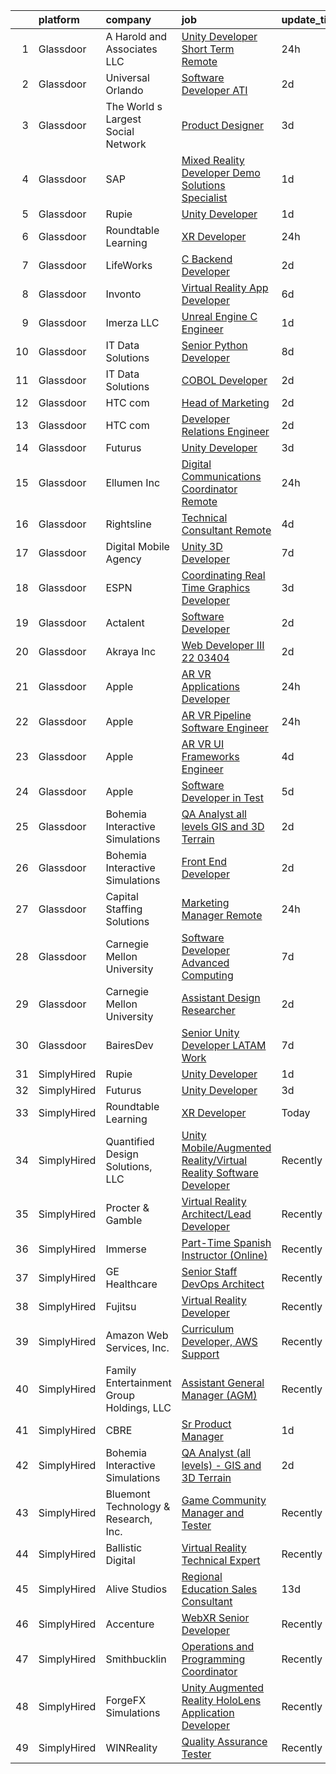 

|    | platform    | company                                  | job                                                                                                                                                                                                                                                                                                                                                                                                                                                                                                                                                                                                                                                                                                                                                                                                                                                                                                                                                                                                                                                                                                                                                                                                                                                                                                                                                                  | update_time   | location                |
|---:|:------------|:-----------------------------------------|:---------------------------------------------------------------------------------------------------------------------------------------------------------------------------------------------------------------------------------------------------------------------------------------------------------------------------------------------------------------------------------------------------------------------------------------------------------------------------------------------------------------------------------------------------------------------------------------------------------------------------------------------------------------------------------------------------------------------------------------------------------------------------------------------------------------------------------------------------------------------------------------------------------------------------------------------------------------------------------------------------------------------------------------------------------------------------------------------------------------------------------------------------------------------------------------------------------------------------------------------------------------------------------------------------------------------------------------------------------------------|:--------------|:------------------------|
|  1 | Glassdoor   | A  Harold and Associates  LLC            | [Unity Developer  Short Term Remote ](https://www.glassdoor.com/partner/jobListing.htm?pos=126&ao=1136043&s=58&guid=000001814739010eb57a44824a8e46d4&src=GD_JOB_AD&t=SR&vt=w&ea=1&cs=1_2c63261b&cb=1654757327461&jobListingId=1007925954105&jrtk=3-0-1g53ji09uq6nu801-1g53ji0abmfra800-1e796db64d10e7f9-)                                                                                                                                                                                                                                                                                                                                                                                                                                                                                                                                                                                                                                                                                                                                                                                                                                                                                                                                                                                                                                                            | 24h           | Jacksonville, FL        |
|  2 | Glassdoor   | Universal Orlando                        | [Software Developer  ATI](https://www.glassdoor.com/partner/jobListing.htm?pos=129&ao=1136043&s=58&guid=000001814739010eb57a44824a8e46d4&src=GD_JOB_AD&t=SR&vt=w&cs=1_72b7a7a1&cb=1654757327461&jobListingId=1007921387613&jrtk=3-0-1g53ji09uq6nu801-1g53ji0abmfra800-4285aeb4271d8676-)                                                                                                                                                                                                                                                                                                                                                                                                                                                                                                                                                                                                                                                                                                                                                                                                                                                                                                                                                                                                                                                                             | 2d            | Orlando, FL             |
|  3 | Glassdoor   | The World s Largest Social Network       | [Product Designer](https://www.glassdoor.com/partner/jobListing.htm?pos=106&ao=1110586&s=58&guid=000001814739010eb57a44824a8e46d4&src=GD_JOB_AD&t=SR&vt=w&ea=1&cs=1_023441bd&cb=1654757327459&jobListingId=1007919778634&cpc=48B9F4758953335C&jrtk=3-0-1g53ji09uq6nu801-1g53ji0abmfra800-b96dab85b70c811e--6NYlbfkN0DSgjPPcnEdvoK3uuxfISLALE6pB1FR7YSHOr_tSg5_QGIhoz_2VqUepdcKLBLI_zRrIAHopU8VcXiN2K5WYzQuzRXubOlda9syO9xU-UDS0E2mKqAHCFZibDgmlYl_Q6yAHMO6EetpMb1WYliDo4pMtyXiqHtqWraTYDMfl0iDtZ-0pG_RO-4BjsMuaAC2g4L9UIh9sGYyvQ8PBKSECyR3rYP3m0xTMX9vokBllBzYqCwBtqvGk1kWn56RE-PBeOkamvOdDm-bcvJePowj7XhgBZn9bVzY9NORYEiwFGUAlQCra53D3rWgDdMf_TfBOS5fTypBfPP8qwgbAiR61qvBw-WelklQaeoprvWT9IiXjbIW3oK-jQXITe0i5yTs4w1dp9fjnwAu9F2cbgjKiiVUd4iawQR0-Uw6x0VPTe_-0PaIurqs6ArAnhjhvhG53Zg_V4dAC7ZD4meowVXVwz3WYsMlkbaF2Ewe_0X5L8GqAXyQMC3E9k7Ive8zpD9n0tZzzBVv60lxwXIZJbQpGZP0BdkTf7OhV3DbuPH8We2qtMbfc-siaIq1WRActX9pBYXkzrefIiJXjLoU0NI5KcSz)                                                                                                                                                                                                                                                                                                                                                                                                                          | 3d            | Los Angeles, CA         |
|  4 | Glassdoor   | SAP                                      | [Mixed Reality Developer   Demo Solutions Specialist](https://www.glassdoor.com/partner/jobListing.htm?pos=112&ao=1136043&s=58&guid=000001814739010eb57a44824a8e46d4&src=GD_JOB_AD&t=SR&vt=w&cs=1_0d732183&cb=1654757327460&jobListingId=1007924549263&jrtk=3-0-1g53ji09uq6nu801-1g53ji0abmfra800-5bbfc344e481796a-)                                                                                                                                                                                                                                                                                                                                                                                                                                                                                                                                                                                                                                                                                                                                                                                                                                                                                                                                                                                                                                                 | 1d            | Palo Alto, CA           |
|  5 | Glassdoor   | Rupie                                    | [Unity Developer](https://www.glassdoor.com/partner/jobListing.htm?pos=113&ao=1136043&s=58&guid=000001814739010eb57a44824a8e46d4&src=GD_JOB_AD&t=SR&vt=w&ea=1&cs=1_70941b34&cb=1654757327460&jobListingId=1007923772886&jrtk=3-0-1g53ji09uq6nu801-1g53ji0abmfra800-3fe872762e20943b-)                                                                                                                                                                                                                                                                                                                                                                                                                                                                                                                                                                                                                                                                                                                                                                                                                                                                                                                                                                                                                                                                                | 1d            | Remote                  |
|  6 | Glassdoor   | Roundtable Learning                      | [XR Developer](https://www.glassdoor.com/partner/jobListing.htm?pos=101&ao=1110586&s=58&guid=000001814739010eb57a44824a8e46d4&src=GD_JOB_AD&t=SR&vt=w&ea=1&cs=1_c59a9872&cb=1654757327458&jobListingId=1007926294357&cpc=21001CD36CB5FE0E&jrtk=3-0-1g53ji09uq6nu801-1g53ji0abmfra800-b4c83c1377c2bd14--6NYlbfkN0BVapqBw3SgoS4uv2G4zUYtqIdSNvBDwETDajj4_FEynjBhYcnw-6GY8lSYawgK8xIlX2-F8y9-QqYG-MbYAnEiwFjblf4Yi-xeXgy19zs8nPDIoUkk2MuNbO15ngtk9uRdze1w-AN8rTg-umhdag7Nd-Q0RNCHnv85tAVHu82vMKd76rgcavNPo92y9tJvbq76PToK5iuJoFgEwgLgfNLHZE2EjXfkZFr11Uz6_8sL-q_H91KRssGDqKMwEUbex3IH7u4NhF9Z7FmHiBeIU5flEkmbJcrLrIxt_lD3xNiegp6TlQGTZVe5QpyiK7U_QGhF7TV3rt7lb0V4xXeGOVOjZXc9i9v3mwwMk775QNuLkm9YNpAQc6wibEGV5l4WFgyY6Wj9k8OhqkiaazszijfUjG3AWINbE4QOld_Y-OcHf7nQHqRgDxSMNuWY-RzG72cAZWszlHKf_Tpm7CH5FMjStu6pOEoojTu9ADOTTdUYtTGaCOGoZaO4-2iTyLPyh03Ga3FsvAvakA%3D%3D)                                                                                                                                                                                                                                                                                                                                                                                                                                                                                                  | 24h           | Chagrin Falls, OH       |
|  7 | Glassdoor   | LifeWorks                                | [C  Backend Developer](https://www.glassdoor.com/partner/jobListing.htm?pos=103&ao=1110586&s=58&guid=000001814739010eb57a44824a8e46d4&src=GD_JOB_AD&t=SR&vt=w&cs=1_30c23e94&cb=1654757327458&jobListingId=1007921084821&cpc=56C4EA4A1A191A49&jrtk=3-0-1g53ji09uq6nu801-1g53ji0abmfra800-4af6adcc528f1a9b--6NYlbfkN0DLmrqCN2v1TO8im94Z8ijjg5B0bygWI38WyDDoeOWhaQvk6bM5zeSyQrwlZm0cpZB2t5HiOyOkSln7E1WWACvtOD-QE-g6rVomM5Zs0ap3RF9c4wN8isJRwfG_WOOBD_6MhrTVlv6O6BXEqAcCxY8FyKrDaDDmhCS8cRo-nDN_66JVM00npnxMJyxxctIFTtTFJdSbl480vTW4A5arTCNX-oGRC94Kw5Mn9amxdvBVADlzM12MEuklnyLT-HZ37uuaqwocNAp7CEDo3cMJZnpTzMtZVGj9JiavDKCMZtlYtaZ6oe6xOpsna4Pxl60dKkva2AA-Yk6rIIkPFSAxk0TmfFszLkLMf8NmQ6ji_bE9OwHXnzqc9T1nreVSCQyxXmiQTdpyl3J0974KudduPREDIIyIItP677rQdFJPc7YEzlQFccvnjo6J_M1cqjp-2YJmCif_VpylZvTo8Scjqwb-4TFCYOrS2sBmcija_S-DXkRIKgLqGmBjNRZa7q17NJb6gKnp2pqRdkYoQZq8ZgPyagAbO3JLy28%3D)                                                                                                                                                                                                                                                                                                                                                                                                                                                                             | 2d            | Remote                  |
|  8 | Glassdoor   | Invonto                                  | [Virtual Reality App Developer](https://www.glassdoor.com/partner/jobListing.htm?pos=122&ao=1136043&s=58&guid=000001814739010eb57a44824a8e46d4&src=GD_JOB_AD&t=SR&vt=w&cs=1_8ac69342&cb=1654757327460&jobListingId=1007914902301&jrtk=3-0-1g53ji09uq6nu801-1g53ji0abmfra800-f29a10619103e505-)                                                                                                                                                                                                                                                                                                                                                                                                                                                                                                                                                                                                                                                                                                                                                                                                                                                                                                                                                                                                                                                                       | 6d            | Bridgewater, NJ         |
|  9 | Glassdoor   | Imerza  LLC                              | [Unreal Engine   C   Engineer](https://www.glassdoor.com/partner/jobListing.htm?pos=124&ao=1136043&s=58&guid=000001814739010eb57a44824a8e46d4&src=GD_JOB_AD&t=SR&vt=w&ea=1&cs=1_da46b76b&cb=1654757327461&jobListingId=1007923923867&jrtk=3-0-1g53ji09uq6nu801-1g53ji0abmfra800-fb7ba4c6609ec12f-)                                                                                                                                                                                                                                                                                                                                                                                                                                                                                                                                                                                                                                                                                                                                                                                                                                                                                                                                                                                                                                                                   | 1d            | Remote                  |
| 10 | Glassdoor   | IT Data Solutions                        | [Senior Python Developer](https://www.glassdoor.com/partner/jobListing.htm?pos=128&ao=1136043&s=58&guid=000001814739010eb57a44824a8e46d4&src=GD_JOB_AD&t=SR&vt=w&cs=1_525e219e&cb=1654757327461&jobListingId=1007906371357&jrtk=3-0-1g53ji09uq6nu801-1g53ji0abmfra800-8892b048d58b03b7-)                                                                                                                                                                                                                                                                                                                                                                                                                                                                                                                                                                                                                                                                                                                                                                                                                                                                                                                                                                                                                                                                             | 8d            | Remote                  |
| 11 | Glassdoor   | IT Data Solutions                        | [COBOL Developer](https://www.glassdoor.com/partner/jobListing.htm?pos=117&ao=1136043&s=58&guid=000001814739010eb57a44824a8e46d4&src=GD_JOB_AD&t=SR&vt=w&cs=1_4221f38c&cb=1654757327460&jobListingId=1007921465359&jrtk=3-0-1g53ji09uq6nu801-1g53ji0abmfra800-f0dff0783585bd23-)                                                                                                                                                                                                                                                                                                                                                                                                                                                                                                                                                                                                                                                                                                                                                                                                                                                                                                                                                                                                                                                                                     | 2d            | Remote                  |
| 12 | Glassdoor   | HTC com                                  | [Head of Marketing](https://www.glassdoor.com/partner/jobListing.htm?pos=127&ao=1136043&s=58&guid=000001814739010eb57a44824a8e46d4&src=GD_JOB_AD&t=SR&vt=w&ea=1&cs=1_8ffb4d14&cb=1654757327461&jobListingId=1007920422774&jrtk=3-0-1g53ji09uq6nu801-1g53ji0abmfra800-553be782c51eee3c-)                                                                                                                                                                                                                                                                                                                                                                                                                                                                                                                                                                                                                                                                                                                                                                                                                                                                                                                                                                                                                                                                              | 2d            | Remote                  |
| 13 | Glassdoor   | HTC com                                  | [Developer Relations Engineer](https://www.glassdoor.com/partner/jobListing.htm?pos=120&ao=1136043&s=58&guid=000001814739010eb57a44824a8e46d4&src=GD_JOB_AD&t=SR&vt=w&ea=1&cs=1_3816c8fa&cb=1654757327461&jobListingId=1007921766966&jrtk=3-0-1g53ji09uq6nu801-1g53ji0abmfra800-80f403f71f483576-)                                                                                                                                                                                                                                                                                                                                                                                                                                                                                                                                                                                                                                                                                                                                                                                                                                                                                                                                                                                                                                                                   | 2d            | Remote                  |
| 14 | Glassdoor   | Futurus                                  | [Unity Developer](https://www.glassdoor.com/partner/jobListing.htm?pos=119&ao=1136043&s=58&guid=000001814739010eb57a44824a8e46d4&src=GD_JOB_AD&t=SR&vt=w&cs=1_871bfd9a&cb=1654757327460&jobListingId=1007919964336&jrtk=3-0-1g53ji09uq6nu801-1g53ji0abmfra800-fb1e314ab1c5b019-)                                                                                                                                                                                                                                                                                                                                                                                                                                                                                                                                                                                                                                                                                                                                                                                                                                                                                                                                                                                                                                                                                     | 3d            | Atlanta, GA             |
| 15 | Glassdoor   | Ellumen  Inc                             | [Digital Communications Coordinator   Remote](https://www.glassdoor.com/partner/jobListing.htm?pos=130&ao=1136043&s=58&guid=000001814739010eb57a44824a8e46d4&src=GD_JOB_AD&t=SR&vt=w&cs=1_4b096672&cb=1654757327461&jobListingId=1007926765985&jrtk=3-0-1g53ji09uq6nu801-1g53ji0abmfra800-6bbd6e74038570a6-)                                                                                                                                                                                                                                                                                                                                                                                                                                                                                                                                                                                                                                                                                                                                                                                                                                                                                                                                                                                                                                                         | 24h           | Silver Spring, MD       |
| 16 | Glassdoor   | Rightsline                               | [Technical Consultant   Remote](https://www.glassdoor.com/partner/jobListing.htm?pos=118&ao=1136043&s=58&guid=000001814739010eb57a44824a8e46d4&src=GD_JOB_AD&t=SR&vt=w&ea=1&cs=1_73bc5d92&cb=1654757327460&jobListingId=1007917550553&jrtk=3-0-1g53ji09uq6nu801-1g53ji0abmfra800-f0a5e63844bc134c-)                                                                                                                                                                                                                                                                                                                                                                                                                                                                                                                                                                                                                                                                                                                                                                                                                                                                                                                                                                                                                                                                  | 4d            | New York, NY            |
| 17 | Glassdoor   | Digital Mobile Agency                    | [Unity 3D Developer](https://www.glassdoor.com/partner/jobListing.htm?pos=116&ao=1136043&s=58&guid=000001814739010eb57a44824a8e46d4&src=GD_JOB_AD&t=SR&vt=w&ea=1&cs=1_1d80ea29&cb=1654757327460&jobListingId=1007909713890&jrtk=3-0-1g53ji09uq6nu801-1g53ji0abmfra800-b2b1a5f14e6f4c14-)                                                                                                                                                                                                                                                                                                                                                                                                                                                                                                                                                                                                                                                                                                                                                                                                                                                                                                                                                                                                                                                                             | 7d            | Remote                  |
| 18 | Glassdoor   | ESPN                                     | [Coordinating Real Time Graphics Developer](https://www.glassdoor.com/partner/jobListing.htm?pos=104&ao=1110586&s=58&guid=000001814739010eb57a44824a8e46d4&src=GD_JOB_AD&t=SR&vt=w&cs=1_9cc4e7b0&cb=1654757327458&jobListingId=1007919202215&cpc=9C2286EA3771AAF6&jrtk=3-0-1g53ji09uq6nu801-1g53ji0abmfra800-de00b05f6068963c--6NYlbfkN0DAFTyt7pbDCC2JPO79CSdi1dIb81yjczP5qsKcZIxgiYm3-7g-689Ur9xqU8QiYHU3CBSTcFo8Sli8U69TZrkzbmCfqXn8fo-mx1AQIirTEX9VmELvS5pC0sQMQndtZqcllmV5FMtIRZLd3qdRtZmIbBwJPqj5aaQp7CTx_ZoZJDNRGoOUfQLymJWCeXOeCd5kre_N8Pd2bQ6rl9uUjx93V_cOA8xV42df-XjWelT1gwIZJgVbiwdT4pU3Cd16PqBfy0qQcXnqrKPI4meetAOBP-WaSeeTUox6qvP_WEiEF_Xe4NqU7nIqcR48BPchPQLC_g_13SLqD71XQtRNHWvyFpzGo9XWmjO2A1LKbEC9AV7YLhqQxON3mYXNgCADCPch5swDlcdu3Qo6s4Wo7UhcB5QdDFEFH2CbKBn3nXzgUOHzLUL6DC73)                                                                                                                                                                                                                                                                                                                                                                                                                                                                                                                                                                      | 3d            | Seymour, CT             |
| 19 | Glassdoor   | Actalent                                 | [Software Developer](https://www.glassdoor.com/partner/jobListing.htm?pos=110&ao=1110586&s=58&guid=000001814739010eb57a44824a8e46d4&src=GD_JOB_AD&t=SR&vt=w&ea=1&cs=1_1627b57f&cb=1654757327460&jobListingId=1007922305555&cpc=334ABAF5D42DC775&jrtk=3-0-1g53ji09uq6nu801-1g53ji0abmfra800-3f5fd1be439a74ee--6NYlbfkN0ChYVx_I3yfZ_JDY3EFoivtqvi_stwnZ_kRt8Dowt_l_d1ydueao4NE-oUleRJ4yhiQZaJABuykVzbeXKhzcRT0-TVHKCwiqPiG-iy5UOKrWxZF7UPi3-cpha8F2gy4lQYhHRf8TLJDv9vEF2OkyyO3qkTdttfAPaKJEaRP7tF79S4uBsIQvGvYb7hcIaiFCf6_Ao861t5p3W4ZSFCETub9rsSDsVbCk6VRiUf7X6KdWJqxfUDzxaVndISUTgpu4ntDnS-sq8qrT8FaBIT6cll8VCocWEwg3E3dWMXJZy3X-8hjBXN-WIAk62DBK34MCbArqMZLVmH6UCHGvH1FkGJ7-wCQQC3F6DqdftvS96EEEEtwRdakMFiQL2GAVptnasu1xLIYi6Np6qcqxMj_FKeAJJ59YqCUnDyCkWs66Iu-VyeVxBxBo_pd1kTXkg1SoJqeYMpBFJDjEX4AFZebb6m46kNAUWzDGzq2ml8xaCU4Tr9QDOvg5P-SheGYaINXN4PqbOncLvNLDoRoCsfO33eUPW_BJfHt3S8foRuDkf_tLFThdWNogTYDmA7EW8rKzGW15qX9k8IjiyD2WD1X-RGxo1wy94EyRGU49q85VOqj8hFPFru9Iyllr2hJSSmqvY_zQ_3ASUXjEzDJ7qcc6QAhmFYiK-jk3ltquK6HPJXHRj2fHsJyVgXZ17Mkveyz8Iw2KmAPp98YDsvUcsBsXLQ9qvS5E5d-HK39djQYczaYUK1XavSjUCp6f_M-X1xKck0_KV8K-xIv-RSXbHi24SRDRcjln5PuSIwuQPuYWIEFXsbpEELqEK1FtiXSfAlP0xeShGJtcKkqlWJNMWvdqtbRVMHDu-eyWtr5e6dKS9hWgVx8eGkUu6lDtNxhBzbY8cfaxdB0pV9Pc6wEwP0DEciHV_RfyLGc8lOVQBuBJ26b_IU97M5ljn_0Gen74amkaAoGzepRw6YIWXU2tRb9xJhR-XkGEZYrCr0%3D)          | 2d            | Huntsville, AL          |
| 20 | Glassdoor   | Akraya Inc                               | [Web Developer III   22 03404](https://www.glassdoor.com/partner/jobListing.htm?pos=125&ao=1136043&s=58&guid=000001814739010eb57a44824a8e46d4&src=GD_JOB_AD&t=SR&vt=w&cs=1_9141e21c&cb=1654757327461&jobListingId=1007921537263&jrtk=3-0-1g53ji09uq6nu801-1g53ji0abmfra800-e8e4fef58dbb15ac-)                                                                                                                                                                                                                                                                                                                                                                                                                                                                                                                                                                                                                                                                                                                                                                                                                                                                                                                                                                                                                                                                        | 2d            | California              |
| 21 | Glassdoor   | Apple                                    | [AR VR Applications Developer](https://www.glassdoor.com/partner/jobListing.htm?pos=102&ao=1110586&s=58&guid=000001814739010eb57a44824a8e46d4&src=GD_JOB_AD&t=SR&vt=w&cs=1_5a9c80b3&cb=1654757327457&jobListingId=1007927430862&cpc=AC285F3A3ECA6BB0&jrtk=3-0-1g53ji09uq6nu801-1g53ji0abmfra800-69fcb8720df6bece--6NYlbfkN0BvKrLyj5gPmtZO9T8euul8TCxuuKNOtzRJOomxnwSEodTz2Bc-sPZlbtkML8D-m4qjCGnf4bnfUhIPZeLIg-kWsoLpYUZE6w8n5VLz2izTVNhE8A2fpsHuKRjE-oAiuIZERgxxAwRuKy4gW9q-meSy0xsMy36UAtY1PkgNswdAEghB5XMPtkqW3JqaxWpbY4Qapoq5SgG_jjR8cP1DUEaQmqt5i25pMfesSptbr50fMtTXksX7gBvLCxqqpioiT1-gzMx-4IjJu57QCPjpR9uEO5i_AGWki28wRVkD34ZOPYOpWQDMkxmrJ6WMtWfU5vgEVIVYGwEzTvy9GxPZEnudI0TGu3aUvIjD6G-hnhptQURt1zsrBUvHvLfBgC_NkTn1Mnb7UGrFl8-C_amijXW3xyF8sEwZYQBx_8iyeJNDaLu_igwy9CxPoQjjc5OoSmBrdms-U1w2DugWSzfCVbjkkd1gbvZz8U6zlMAE0IjzCkc_THbdhrvTkIvgYL5wxGUDIPj3vLUlv-V1aK1nMaXtmt2ZS_cBDZOwXYlW4xTLuJYNLMoo7ecO2hdBtfqIkoqJVRbhyQUsj4jc-spxT70MJa7_ZiN45COSaDaJbm-kp2SN0q7--5gzUTfVVCiYgl2aZSmITd1D6fR0hsQf8vJH2QEqqYAA8jv1cecsikHMc23Fi8kR0HV9iC9Cmw5eMK2ItRbchyz8GnMR4kY0A084qSRPuis_FRUIPaM5k1q8D43vtwJkScECHOfuWeraF7PbM4fPw53AUutBw8wbky3dNrbtKImIB2AuHKnkr10NnaBxLMBx8OcYQrbUmh0GBc2e3RfOioLpL8sUGKKcT4dY0_oIFlBYGNoSXLDQXalebopK0PzL8yuUE2qX4QNaGzoY6WYd6igpaYorGZ0ph7hRP0pLtIgTapBd1jH7SjVbb_8WC7-uLSCozU-hMhE2JGsZh7xXJe8PzA%3D%3D)                       | 24h           | Boulder, CO             |
| 22 | Glassdoor   | Apple                                    | [AR VR Pipeline Software Engineer](https://www.glassdoor.com/partner/jobListing.htm?pos=107&ao=1110586&s=58&guid=000001814739010eb57a44824a8e46d4&src=GD_JOB_AD&t=SR&vt=w&cs=1_2182cb34&cb=1654757327459&jobListingId=1007927431037&cpc=451933188B21919D&jrtk=3-0-1g53ji09uq6nu801-1g53ji0abmfra800-daa60052f025258f--6NYlbfkN0BvKrLyj5gPmtZO9T8euul8TCxuuKNOtzRJOomxnwSEodTz2Bc-sPZl1dBMH13w-jODhKVsNtPtUfgP_OTbMj1QtLeApKmyT0PqtlSvZYmtEadwR3DIKIqCWHrtPgLuQcKd07OSM5fudRTiqE7vmyOLcD902bCeEnW9hompnPUaqwfM3r3tSHcXxA-LqyPTBaAqICDkS5CLndVB8t2E5-SK3Ap0dU5xk-tyb02o7h2eE10Hbh7miD1yvbRk2xgaHeMAc3KQgK82YCuz954b4eInTEIZJ5a87qEEMFnCUReGE9zJbEGtuRd2B0ZSo6A6HpfOqRd7l7lPxjkyO9LJhZqlbJZ6PCZi50sl-whRhUD_Y1AGTsTBy9v73sqPpsBSAMMrMhqWXi1GD2wWgL5qsVihkaMYJl1XlAtLw3KUe-2J-7JgfUKzeMvFnNQjFoCVDx92ayFoLJlWrJmPn8fWy7djBXvfetri6che4llhfuFTFLnCEuvS20IFbe-CvStzO4ixnkT9RusSMjKm_JqKXAsXzqXz7wrbnTmwybgKGtxDMog4QzOYQdWd4G7PqvNxozQL4PqeLOvq6LLvqjZwKObs_mgfsjFvA-99QD4fumfrXOojUDDDUUwxotisfHgk7qFpfZHSSUi3bTGr2ax0phjvtj3xWASJXqZfbYWLz4EaNx37hPkfIL6APuoPQuMkaf2hjIxb5l3yONtXlGW9vUH8OYgzHkRwevou17TRUzNfPxU-aE9YC3CpSaQaTRXQrBfwV6p-sX4Ca5zC2-IGv3n_n1f7V_q_dIHXLZ10KvErAVh05ZFiClPyiL94uWZJ_8JbsbdTGj7TjZw6r1FxRpvEdnrt5tFuYyye2D9x47IrlTZc-Ozw1kSKEuPDbhSPpKyp9T0vR2HWWA95oYgrG-MHWkmk-UHELiOGxmIuvjgQ97KviV2p-g8txvB7dpSzHnQo_UafoHBpvEqMKdV8dKZAuKjTQpqHejA%3D) | 24h           | Seattle, WA             |
| 23 | Glassdoor   | Apple                                    | [AR VR UI Frameworks Engineer](https://www.glassdoor.com/partner/jobListing.htm?pos=109&ao=1110586&s=58&guid=000001814739010eb57a44824a8e46d4&src=GD_JOB_AD&t=SR&vt=w&cs=1_076d6df1&cb=1654757327459&jobListingId=1007918146196&cpc=AC285F3A3ECA6BB0&jrtk=3-0-1g53ji09uq6nu801-1g53ji0abmfra800-110d28abcd292270--6NYlbfkN0BvKrLyj5gPmtZO9T8euul8TCxuuKNOtzRJOomxnwSEodTz2Bc-sPZlbtkML8D-m4ouKCjOZjRsbF15vyC7Z3IeyVPWHVswqwotNL7oLbR9Uu1VsynaZdnNPd7L9EMY-G3M_jNRLUIchEUM6WSqYDrLM0fKKe55k1Fla9B2pA85qS-AUTvLdofT_88i-1NSg_T9ijkRD9_KArFypH93mISyV9GgURA6dRigARR0MGzFXhcwwDTlPy5LSJrjH2s8YVJhmJqlnGo3-5arV7_ZMQmGI5jRddYxAUuSJGFgJmC0WWRm4OISe7AzPydE08TqSCz6pNdt4YwdKO2CGC_lPRLAe_tqy0_VkOQzS20Vwb21inHvXlZFLZJvVXKuObdrNHp-BJppNvodWFdHMm4wQ5VoJN864-sNPp5pRqNCa5V2RqZ6-ywbzdQY_e4UKFjhdIj4Y2821JdUU5ymlvd6J9ogLKmn-eD41LuAvzsrakERHE7z_9p1tdPw5zpshPvj-HlV7nO_29JHGJ5v2ChYcTUPPFrX6tgK8JjqAmF2aVuNG8SxJDbM9Ryv2kS5G2eSKgPshlveLwyASEYuXpMAv-_yKvaWbPzNt_HYMvEPhLtZVzYmGbFHZL4qT5rB5AbYUvBsNEPgfAqRjXaPkBnxz4OR_7qLDEAjTp_pJBbN2i6bj5yZyAf3rZkgmlo-UJy0bUqoWFW_YTMJxHsisB_fs6-fymuWtqhJWRO4Cu9tnRLlsK7leYaJizANzOnvqz3Cvffs6vAWw-_0EtHGOnv86PE5Zpq-ri3rexlqoW10XwGsrP2ltVaj6NCnWM3BqExMe5Ygv7vN_AlJ62qaA9h3JkpATPXhyC14ZXnLQ3LgJgdKOFR6xgIRSvIsXu-hXgsLBwRjFAviRPLyesY3k7GDco33T9I7zws9q14twh1IDhd3Cba0iMMa08DsElOyoepnrLWbzwzGa3XqVg%3D%3D)                       | 4d            | Boulder, CO             |
| 24 | Glassdoor   | Apple                                    | [Software Developer in Test](https://www.glassdoor.com/partner/jobListing.htm?pos=105&ao=1110586&s=58&guid=000001814739010eb57a44824a8e46d4&src=GD_JOB_AD&t=SR&vt=w&cs=1_7d610d95&cb=1654757327458&jobListingId=1007917018892&cpc=8795CF9063CD573D&jrtk=3-0-1g53ji09uq6nu801-1g53ji0abmfra800-82897a0a354a2fe3--6NYlbfkN0BvKrLyj5gPmtZO9T8euul8TCxuuKNOtzRJOomxnwSEodTz2Bc-sPZlbtkML8D-m4p0JTgu20NFrYjtZgnzhufwmxXyoSURanRN8_KbfQR4eKDjWgl3_uypQyWREJPjesyQjhFrCtAQDXa3ivuZZSGYsUob_gSI48IcwNT-YfpjfpELFIIY9kfegD3TR093LtfrADaV4hGBR4vkI5eVbKp7EYFkBC2rTQY9B1a0-DEAh9rh7cML7Nxu45y-sGqnj4Ssrr_vZbe-BnOMKwwR0nukOfUEktl_kCc1aoWnAXJxH5322nYsxYrQni_wxusKHTGc1CYsJsZGmLOeihrqpzsBp5hMS3PZkZkfzOuhS_z9JePpe5Pl3RP7UBayAuTnizVgtWjAYH9-IFJ0NUTfgAcgU2VxtqLTu-srNrxIL5qtjt7BJdoea5hZUUAs7tGasVAtzkbFZmSmeh3mXfRKnXRM3dD2puRQr0s22efprbRuN95AMnhQuvCkI1fpjKPBF4UE2MXTO1Z9Oqk2P7fvcVN9x92HhYuq8W64HNbivCwyjeh15goMskoFm_-U3futbrDkMAc6G7Y2PM2MwfrUBJTiO9mH4AEOM_fC-RDVxYqWlsu7gTe_Y8mSnqmjLBf85LjoS2gnyWRRWfZnl9f-xoQPM85DvGpQSo2l_VAT5CI-mvX7Y3X4cmN6LCLTAJpaUF8Cd4zSU7PFcH6lsdmWlRTLB6XvZwuhV3sCFBgJGQFxK9Uxu43B0wcZmccpfYGcwxu4WcQl2awYVNo_pGBk3HpqS6H6IEJmH6IYHFMjP9xC9aFWKJa_Zil_oir4OwrPxNMv-vXjCguYFDzIGauGvEXVZDV4AYRujQTZO9yu4CRgRwp9XSGDY-0v4TE6Z-4Ej7O4kjsXXDbjPyEcqv6EeXT0_JAFjCxbM7fYE2PhSl8V5DsHi-D_EQ0dF0KDgTUm48cdTHzZ98MFUQ%3D%3D)                         | 5d            | Boulder, CO             |
| 25 | Glassdoor   | Bohemia Interactive Simulations          | [QA Analyst  all levels    GIS and 3D Terrain](https://www.glassdoor.com/partner/jobListing.htm?pos=115&ao=1136043&s=58&guid=000001814739010eb57a44824a8e46d4&src=GD_JOB_AD&t=SR&vt=w&ea=1&cs=1_8021ff28&cb=1654757327460&jobListingId=1007921504540&jrtk=3-0-1g53ji09uq6nu801-1g53ji0abmfra800-001116878674b624-)                                                                                                                                                                                                                                                                                                                                                                                                                                                                                                                                                                                                                                                                                                                                                                                                                                                                                                                                                                                                                                                   | 2d            | Pittsburgh, PA          |
| 26 | Glassdoor   | Bohemia Interactive Simulations          | [Front End Developer](https://www.glassdoor.com/partner/jobListing.htm?pos=114&ao=1136043&s=58&guid=000001814739010eb57a44824a8e46d4&src=GD_JOB_AD&t=SR&vt=w&ea=1&cs=1_41aacc51&cb=1654757327460&jobListingId=1007921504542&jrtk=3-0-1g53ji09uq6nu801-1g53ji0abmfra800-3ffdbf4cb552594f-)                                                                                                                                                                                                                                                                                                                                                                                                                                                                                                                                                                                                                                                                                                                                                                                                                                                                                                                                                                                                                                                                            | 2d            | Pittsburgh, PA          |
| 27 | Glassdoor   | Capital Staffing Solutions               | [Marketing Manager   Remote](https://www.glassdoor.com/partner/jobListing.htm?pos=111&ao=1110586&s=58&guid=000001814739010eb57a44824a8e46d4&src=GD_JOB_AD&t=SR&vt=w&ea=1&cs=1_edc6cda8&cb=1654757327460&jobListingId=1007926564418&cpc=9908D8D4413DBB8A&jrtk=3-0-1g53ji09uq6nu801-1g53ji0abmfra800-d815a3b9f371d866--6NYlbfkN0AHXq2vAVwR3IH7wgnTMdWCa3HguypIXx0DFudX-u0zu6XSU0N9gDGCMsnO9yvyAfNnRbGeVu25DrgftSBUO0SWACuqntlm_CAZTklT8ujJmQe2v1te_IO5A5V_LsrSqRt7-_JyoR20yFuMJAlgaiIPbCePugIjVVydQhooNJi60-QY_tu5uVQxY-Fot_Jez6OG2kqD8atZ7TTAAEO2NceN6r6mSl1SoFC81w-qTLPG6GleckwfuD9wB5G8Fc-2Ab1UoxTdUtCc1-CdO8DWWfcaKiN21SWDXOp9_w45DygXbpDKLD1DHIBVxXHuF6Sp6w5ikfnNWo4QtGdtqNlsu17L1-E9pvyfw12QHNZE9D1cgoL-2mwQvYEgVMePg6ahJ2FEZKpgkVwLXkXD2jVYyjdJUR3nEkPy3bv2b51TK45LpQLpgqIOYrhLGQvN18pP-8pph1ZH3_Ux5nARiEGvkyUwoOGh5mou1SxfTuWYQ2Nl2EMqH6AO-7tEnd3mUr0hYx4HRdcFK5qrqA%3D%3D)                                                                                                                                                                                                                                                                                                                                                                                                                                                                                    | 24h           | Remote                  |
| 28 | Glassdoor   | Carnegie Mellon University               | [Software Developer   Advanced Computing](https://www.glassdoor.com/partner/jobListing.htm?pos=123&ao=1136043&s=58&guid=000001814739010eb57a44824a8e46d4&src=GD_JOB_AD&t=SR&vt=w&cs=1_41fd0e66&cb=1654757327461&jobListingId=1007909987335&jrtk=3-0-1g53ji09uq6nu801-1g53ji0abmfra800-96dc8eb068929c0a-)                                                                                                                                                                                                                                                                                                                                                                                                                                                                                                                                                                                                                                                                                                                                                                                                                                                                                                                                                                                                                                                             | 7d            | Pittsburgh, PA          |
| 29 | Glassdoor   | Carnegie Mellon University               | [Assistant Design Researcher](https://www.glassdoor.com/partner/jobListing.htm?pos=121&ao=1136043&s=58&guid=000001814739010eb57a44824a8e46d4&src=GD_JOB_AD&t=SR&vt=w&cs=1_524b7f54&cb=1654757327461&jobListingId=1007920946509&jrtk=3-0-1g53ji09uq6nu801-1g53ji0abmfra800-e0ed7c613ee391a9-)                                                                                                                                                                                                                                                                                                                                                                                                                                                                                                                                                                                                                                                                                                                                                                                                                                                                                                                                                                                                                                                                         | 2d            | Pittsburgh, PA          |
| 30 | Glassdoor   | BairesDev                                | [Senior Unity Developer  LATAM  Work](https://www.glassdoor.com/partner/jobListing.htm?pos=108&ao=1110586&s=58&guid=000001814739010eb57a44824a8e46d4&src=GD_JOB_AD&t=SR&vt=w&cs=1_243d2a86&cb=1654757327459&jobListingId=1007909598042&cpc=AC285F3A3ECA6BB0&jrtk=3-0-1g53ji09uq6nu801-1g53ji0abmfra800-1cf08de7a6090fe4--6NYlbfkN0BfEGkshao4EhrCCf7LYqKO8VNtf9vkQrewuI3DmTR_-FNjQOZq6FDCm1wcPTrdsPfGE-gNHWD7afn7fO2xpDlL7VsoX6KhU8P_Vitdah9wbX0eLXhKf7RXmEs0SGaHZc1wVCPpSOib9HNIROqubLYGIbrWIoEwoGmxkckc2SqGWCVByrS3zCvhJnSdzZk7FrAuocBe_lMwpLmINS8VfviGqcW3-u3Wz3Jr0i15ABoZm6zJFAZ8-usO1Swx7MEcU1ua8jRB_o1ntA9tkWp9Yw7YCEOgphxzSKIrQ6gQPKF4Din6ZthSn8hbWHkErvYIgzEr7-6p4u1i9W2qgpNKO0dPTzzK-50hzH_o0FTPduZQgWzS1KGqd-16XyNxpf-DLEcfy6Lhr2aIskrAE2cykMru7cRKrETmCD36DIYnyUVhpDsgP1l0r7O6PU55YYPeDvtdUqxI1rIe-D91MLXaZFvDEKt6TmGw9HNl4lkm47FQCK8B75f6Zy3sAoTZtvBxHfPBRmZe9-MRXbh5wv-zSuD6rmh4vUHylvbL161zetd86FSDCJN6M0BkHFxj6pJ1Q2sHvAajD644yg%3D%3D)                                                                                                                                                                                                                                                                                                                                                                                                                | 7d            | Colon, PA               |
| 31 | SimplyHired | Rupie                                    | [Unity Developer](https://www.simplyhired.com/job/M0Hn3gVyj3pBiM3V_UHRofn7fbQ6nBmYJQekvwH6rtciWcGj3zn4Dw?q=virtual+reality+developer)                                                                                                                                                                                                                                                                                                                                                                                                                                                                                                                                                                                                                                                                                                                                                                                                                                                                                                                                                                                                                                                                                                                                                                                                                                | 1d            | Remote                  |
| 32 | SimplyHired | Futurus                                  | [Unity Developer](https://www.simplyhired.com/job/FzUZIrKasWSrGp3Fg2dELj_Ilr7OGmmy2kKqtf2qxp69Np4EPp0mLQ?q=virtual+reality+developer)                                                                                                                                                                                                                                                                                                                                                                                                                                                                                                                                                                                                                                                                                                                                                                                                                                                                                                                                                                                                                                                                                                                                                                                                                                | 3d            | Atlanta, GA             |
| 33 | SimplyHired | Roundtable Learning                      | [XR Developer](https://www.simplyhired.com/job/wOQuZ9koRYUSm1hEeqD5cBAg2gv6ZaNx9lP6DooZsrvy6adzC62lYg?q=virtual+reality+developer)                                                                                                                                                                                                                                                                                                                                                                                                                                                                                                                                                                                                                                                                                                                                                                                                                                                                                                                                                                                                                                                                                                                                                                                                                                   | Today         | Chagrin Falls, OH       |
| 34 | SimplyHired | Quantified Design Solutions, LLC         | [Unity Mobile/Augmented Reality/Virtual Reality Software Developer](https://www.simplyhired.com/job/ZxwsfC98mYOiXoQBQnr3pWfsb77O_5XgRM_rJnD1PyjH40DeQbdfWQ?q=virtual+reality+developer)                                                                                                                                                                                                                                                                                                                                                                                                                                                                                                                                                                                                                                                                                                                                                                                                                                                                                                                                                                                                                                                                                                                                                                              | Recently      | Orlando, FL +1 location |
| 35 | SimplyHired | Procter & Gamble                         | [Virtual Reality Architect/Lead Developer](https://www.simplyhired.com/job/ozw_teaUirzci8ByWJu9iJSHaYKMrV4oho_I6L3xx-RWfhmJLo4BAw?q=virtual+reality+developer)                                                                                                                                                                                                                                                                                                                                                                                                                                                                                                                                                                                                                                                                                                                                                                                                                                                                                                                                                                                                                                                                                                                                                                                                       | Recently      | Cincinnati, OH          |
| 36 | SimplyHired | Immerse                                  | [Part-Time Spanish Instructor (Online)](https://www.simplyhired.com/job/LF8nqoZOzm5vJ1UcCfGUM-5uBibGf2a0u8vS7LZKnSMv9u_06UZtqw?q=virtual+reality+developer)                                                                                                                                                                                                                                                                                                                                                                                                                                                                                                                                                                                                                                                                                                                                                                                                                                                                                                                                                                                                                                                                                                                                                                                                          | Recently      | Remote                  |
| 37 | SimplyHired | GE Healthcare                            | [Senior Staff DevOps Architect](https://www.simplyhired.com/job/MOWwK8uCh5XJ7To-SGsHwwWIkz-rBGX8bgqrwMDm8MEi6D9SupN3yA?q=virtual+reality+developer)                                                                                                                                                                                                                                                                                                                                                                                                                                                                                                                                                                                                                                                                                                                                                                                                                                                                                                                                                                                                                                                                                                                                                                                                                  | Recently      | Milwaukee, WI           |
| 38 | SimplyHired | Fujitsu                                  | [Virtual Reality Developer](https://www.simplyhired.com/job/Ze0_EzKZMF6qsd2ygOdSng4xTCczyMc5vVJCuigrRKiw6GfiGXIV-A?q=virtual+reality+developer)                                                                                                                                                                                                                                                                                                                                                                                                                                                                                                                                                                                                                                                                                                                                                                                                                                                                                                                                                                                                                                                                                                                                                                                                                      | Recently      | Seattle, WA             |
| 39 | SimplyHired | Amazon Web Services, Inc.                | [Curriculum Developer, AWS Support](https://www.simplyhired.com/job/VJ2mxpB_C3RiZ9WEdGHt_L8L7tDgh2uUlbSQc1Inzt2mb5hjGzhRXQ?q=virtual+reality+developer)                                                                                                                                                                                                                                                                                                                                                                                                                                                                                                                                                                                                                                                                                                                                                                                                                                                                                                                                                                                                                                                                                                                                                                                                              | Recently      | Remote                  |
| 40 | SimplyHired | Family Entertainment Group Holdings, LLC | [Assistant General Manager (AGM)](https://www.simplyhired.com/job/e2SafO3DWR1uF1dnh7tOUYLwpIXbWVU_4Dt_3cKHNZnF87tZ68Rt3Q?q=virtual+reality+developer)                                                                                                                                                                                                                                                                                                                                                                                                                                                                                                                                                                                                                                                                                                                                                                                                                                                                                                                                                                                                                                                                                                                                                                                                                | Recently      | Monticello, NY          |
| 41 | SimplyHired | CBRE                                     | [Sr Product Manager](https://www.simplyhired.com/job/hcfSzXcIS3wkf6vHHOKybxu0UYnu6WycTKvUbeNe2qpqg4rv3qWl2A?q=virtual+reality+developer)                                                                                                                                                                                                                                                                                                                                                                                                                                                                                                                                                                                                                                                                                                                                                                                                                                                                                                                                                                                                                                                                                                                                                                                                                             | 1d            | Richardson, TX          |
| 42 | SimplyHired | Bohemia Interactive Simulations          | [QA Analyst (all levels) - GIS and 3D Terrain](https://www.simplyhired.com/job/v4ari21Ymz2lcYliCKDpKr0qKMXQy0gI-rpx0gm8Z897WLwB_OoA2w?q=virtual+reality+developer)                                                                                                                                                                                                                                                                                                                                                                                                                                                                                                                                                                                                                                                                                                                                                                                                                                                                                                                                                                                                                                                                                                                                                                                                   | 2d            | Pittsburgh, PA          |
| 43 | SimplyHired | Bluemont Technology & Research, Inc.     | [Game Community Manager and Tester](https://www.simplyhired.com/job/TJ4NlSznWpZ0D1Kd2TADuvfmqW-wcKBIQK5RFsqs-M54thDsC9DQOg?q=virtual+reality+developer)                                                                                                                                                                                                                                                                                                                                                                                                                                                                                                                                                                                                                                                                                                                                                                                                                                                                                                                                                                                                                                                                                                                                                                                                              | Recently      | Luray, VA               |
| 44 | SimplyHired | Ballistic Digital                        | [Virtual Reality Technical Expert](https://www.simplyhired.com/job/3_Z9PvPR1KdAK9FvakgJUX5eoOunP3Vdusvs2xDkQg0VEPa7Ew4k8g?q=virtual+reality+developer)                                                                                                                                                                                                                                                                                                                                                                                                                                                                                                                                                                                                                                                                                                                                                                                                                                                                                                                                                                                                                                                                                                                                                                                                               | Recently      | Williamsburg, VA        |
| 45 | SimplyHired | Alive Studios                            | [Regional Education Sales Consultant](https://www.simplyhired.com/job/QAqA7QUqbofpgmrgm5hoZmVvqa7-CuL1UCwt8JQmFfhZ7ZvEqBmwSw?q=virtual+reality+developer)                                                                                                                                                                                                                                                                                                                                                                                                                                                                                                                                                                                                                                                                                                                                                                                                                                                                                                                                                                                                                                                                                                                                                                                                            | 13d           | Remote                  |
| 46 | SimplyHired | Accenture                                | [WebXR Senior Developer](https://www.simplyhired.com/job/KFi0w9CmC8Ji7UObiuqtgV_ovKOVm0FMMjLfYpxV6h6IQymtHzq8Vg?q=virtual+reality+developer)                                                                                                                                                                                                                                                                                                                                                                                                                                                                                                                                                                                                                                                                                                                                                                                                                                                                                                                                                                                                                                                                                                                                                                                                                         | Recently      | Cincinnati, OH          |
| 47 | SimplyHired | Smithbucklin                             | [Operations and Programming Coordinator](https://www.simplyhired.com/job/L86kP1iutVw-sLkkjAZODv011iNs_xI44SOwL5JBOHOEzdH4JkEQZQ?q=virtual+reality+developer)                                                                                                                                                                                                                                                                                                                                                                                                                                                                                                                                                                                                                                                                                                                                                                                                                                                                                                                                                                                                                                                                                                                                                                                                         | Recently      | Chicago, IL             |
| 48 | SimplyHired | ForgeFX Simulations                      | [Unity Augmented Reality HoloLens Application Developer](https://www.simplyhired.com/job/B57CKuMHiLAowz6F36Bn81d5fjPdIOPLau78tKhABCGYyjNZ7ZKgzw?q=virtual+reality+developer)                                                                                                                                                                                                                                                                                                                                                                                                                                                                                                                                                                                                                                                                                                                                                                                                                                                                                                                                                                                                                                                                                                                                                                                         | Recently      | Remote                  |
| 49 | SimplyHired | WINReality                               | [Quality Assurance Tester](https://www.simplyhired.com/job/QKk_ghBcGxOtxLNGkAZkiq85fgiwxY3PRAtWDZt9xjonf-ekHAz61g?q=virtual+reality+developer)                                                                                                                                                                                                                                                                                                                                                                                                                                                                                                                                                                                                                                                                                                                                                                                                                                                                                                                                                                                                                                                                                                                                                                                                                       | Recently      | Austin, TX              |
